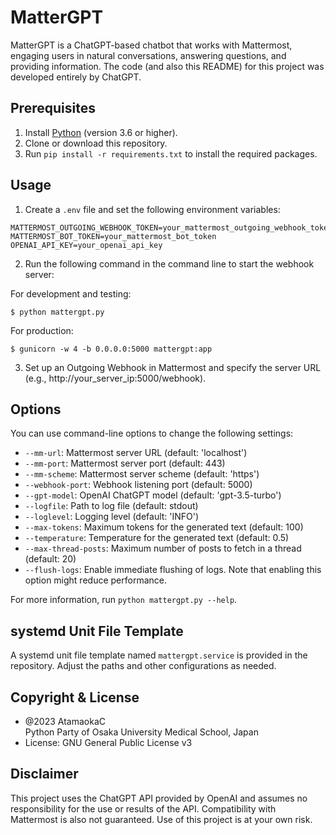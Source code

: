 # MatterGPT

MatterGPT is a ChatGPT-based chatbot that works with Mattermost, engaging users in natural conversations, answering questions, and providing information.
The code (and also this README) for this project was developed entirely by ChatGPT.

## Prerequisites

1. Install [Python](https://www.python.org/downloads/) (version 3.6 or higher).
2. Clone or download this repository.
3. Run `pip install -r requirements.txt` to install the required packages.

## Usage

1. Create a `.env` file and set the following environment variables:

```
MATTERMOST_OUTGOING_WEBHOOK_TOKEN=your_mattermost_outgoing_webhook_token
MATTERMOST_BOT_TOKEN=your_mattermost_bot_token
OPENAI_API_KEY=your_openai_api_key
```

2. Run the following command in the command line to start the webhook server:

For development and testing:
```
$ python mattergpt.py
```

For production:
```
$ gunicorn -w 4 -b 0.0.0.0:5000 mattergpt:app
```


3. Set up an Outgoing Webhook in Mattermost and specify the server URL (e.g., http://your_server_ip:5000/webhook).

## Options

You can use command-line options to change the following settings:

- `--mm-url`: Mattermost server URL (default: 'localhost')
- `--mm-port`: Mattermost server port (default: 443)
- `--mm-scheme`: Mattermost server scheme (default: 'https')
- `--webhook-port`: Webhook listening port (default: 5000)
- `--gpt-model`: OpenAI ChatGPT model (default: 'gpt-3.5-turbo')
- `--logfile`: Path to log file (default: stdout)
- `--loglevel`: Logging level (default: 'INFO')
- `--max-tokens`: Maximum tokens for the generated text (default: 100)
- `--temperature`: Temperature for the generated text (default: 0.5)
- `--max-thread-posts`: Maximum number of posts to fetch in a thread (default: 20)
- `--flush-logs`: Enable immediate flushing of logs. Note that enabling this option might reduce performance.

For more information, run `python mattergpt.py --help`.

## systemd Unit File Template

A systemd unit file template named `mattergpt.service` is provided in the repository.
Adjust the paths and other configurations as needed.

## Copyright & License

- @2023 AtamaokaC  
  Python Party of Osaka University Medical School, Japan
- License: GNU General Public License v3

## Disclaimer

This project uses the ChatGPT API provided by OpenAI and assumes no responsibility for the use or results of the API.
Compatibility with Mattermost is also not guaranteed. Use of this project is at your own risk.

